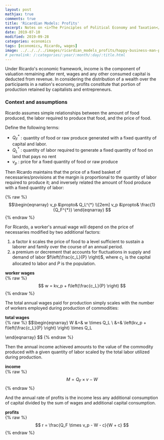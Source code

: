 ```yaml
---
layout: post
mathjax: true
comments: true
title: 'Ricardian Models: Profits' 
excerpt: Notes on <i>The Principles of Political Economy and Taxation</i> 
date: 2019-07-10 
modified: 2019-09-28
categories: economics
tags: [economics, Ricardo, wages]
image: ../../../../images/ricardian_models_profits/happy-business-man-profit.png
# permalink: /:categories/:year/:month/:day/:title.html
---
```


Under Ricardo's economic framework, income is the component of valuation remaining after rent, wages and any other consumed capital is deducted from  revenue. In considering the distribution of a wealth over the participants in a nation's economy, profits constitute that portion of production retained by capitalists and entrepreneurs.  

### **Context and assumptions**

Ricardo assumes simple relationships between the amount of food produced, the labor required to produce that food, and the price of food.

Define the following terms:

- $Q_F^{*}$ : quantity of food or raw produce generated with a fixed quantity of capital and labor.
- $Q_L^{*}$ : quantity of labor required to generate a fixed quantity of food on land that pays no rent
- $v_p$ : price for a fixed quantity of food or raw produce

Then Ricardo maintains that the price of a fixed basket of necessaries/provisions at the margin is proportional to the quantity of labor required to produce it; and inversely related the amount of food produce with a fixed quantity of labor:

{% raw %}
$$\begin{eqnarray} 
v_p &\propto& Q_L^{*} \\[2em]
v_p &\propto& \frac{1}{Q_F^{*}}
\end{eqnarray} 
$$
{% endraw %}

For Ricardo, a worker's annual wage will depend on the price of necessaries modified by two additional factors:
1. a factor $k$ scales the price of food to a level sufficient to sustain a laborer and family over the course of an annual period.
2. a premium or decrement that accounts for fluctuations in supply and demand of labor $f\left(\frac{c_L}{P} \right)$, where $c_L$ is the capital allocated to labor and $P$ is the population.  

__worker wages__<br>
{% raw %}
$$
w = kv_p + f\left(\frac{c_L}{P} \right)
$$
{% endraw %} 

The total annual wages paid for production simply scales with the number of workers employed during production of commodities: 

__total wages__<br>
{% raw %}
$$\begin{eqnarray} 
W &=& w \times Q_L \\
&=& \left(kv_p + f\left(\frac{c_L}{P} \right) \right) \times Q_L 

\end{eqnarray} 
$$
{% endraw %}

Then the annual income achieved amounts to the value of the commodity produced with a given quantity of labor scaled by the total labor utilized during production.  

__income__<br>
{% raw %}
$$
M = Q_F \times v - W
$$
{% endraw %}

And the annual rate of profits is the income less any additional consumption of capital divided by the sum of wages and additional capital consumption.  

__profits__<br>
{% raw %}
$$
r = \frac{Q_F \times v_p - W - c}{W + c}
$$
{% endraw %}


    
